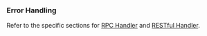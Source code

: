 ### Error Handling

Refer to the specific sections for [RPC Handler](./api-handlers/rpc#http-status-code-and-error-responses) and [RESTful Handler](./api-handlers/rest#error-handling).
